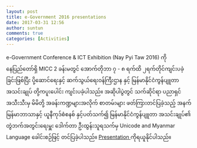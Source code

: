 ```yaml
---
layout: post
title: e-Government 2016 presentations
date: 2017-03-31 12:56
author: suntun
comments: true
categories: [Activities]
---
```

e-Government Conference &amp; ICT Exhibition (Nay Pyi Taw 2016) ကို နေပြည်တော်ရှိ MICC 2 ခန်းမတွင် အောက်တိုဘာ ၇ - ၈ ရက်ထိ ၂ရက်တိုင်ကျင်းပခဲ့ခြင်းဖြစ်ပြီး ပို့ဆောင်ရေးနှင့် ဆက်သွယ်ရေးဝန်ကြီးဌာန နှင့် မြန်မာနိုင်ငံကွန်ပျူတာအသင်းချုပ် တို့ကပူးပေါင်း ကျင်းပခဲ့ပါသည်။ အဆိုပါပွဲတွင် သက်ဆိုင်ရာ ပညာရှင်အသီးသီးမှ မိမိတို့ အခန်းကဏ္ဍများအလိုက် စာတမ်းများ ဖတ်ကြားတင်ပြခဲ့သည့် အနက် မြန်မာဘာသာနှင့် ယူနီကုဒ်စံစနစ် နှင့်ပတ်သက်၍ မြန်မာနိုင်ငံကွန်ပျူတာ အသင်းချုပ်၏ တွဲဘက်အတွင်းရေးမှူး ဒေါက်တာ ဦးထွန်းသူရသက်မှ Unicode and Myanmar Language ခေါင်းစဉ်ဖြင့် တင်ပြခဲ့ပါသည်။
<a href="https://www.dropbox.com/s/y3knyblr3o02yxd/Unicode%20and%20Myanmar%20Language%20%20by%20Dr%20Tun%20Thura%20Thet.pdf?dl=1">Presentation </a>ကိုရယူနိုင်ပါသည်။
